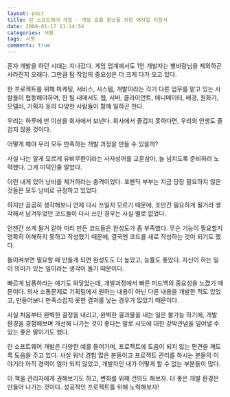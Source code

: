 ```yaml
---
layout: post
title: 린 소프트웨어 개발 - 개발 효율 향상을 위한 애자일 지침서
date: 2008-01-17 11:14:54
categories: 서평
tags: 서평
comments: true
---
```


혼자 개발을 하던 시대는 지나갔다. 게임 업계에서도 1인 개발자는 별바람님을 제외하곤 사라진지 오래다. 그만큼 팀 작업의 중요성은 더 크게 다가 오고 있다.

한 프로젝트를 위해 마케팅, 서비스, 시스템, 개발이라는 각기 다른 업무를 맡고 있는 사람들이 협동해야하며, 한 팀 내에서도 웹, 서버, 클라이언트, 애니메이터, 배경, 원화가, 모델러, 기획자 등의 다양한 사람들이 함께 일하곤 한다.

우리는 하루에 반 이상을 회사에서 보낸다. 회사에서 즐겁지 못하다면, 우리의 인생도 즐겁지 않을 것이다.

어떻게 해야 우리 모두 만족하는 개발 과정을 만들 수 있을까?


사실 나는 알게 모르게 유비무환이라는 사자성어를 교훈삼아, 늘 넘치도록 준비하려 노력했다. 그게 미덕인줄 알았다.

이런 내게 있어 낭비를 제거하라는 충격이었다. 포펜딕 부부는 지금 당장 필요하지 않은 것들은 모두 낭비로 규정하고 있었다.

하지만 곰곰히 생각해보니 언제 다시 쓰일지 모르기 때문에, 조만간 필요하게 될거라 생각해서 남겨두었던 코드들이 다시 쓰인 경우는 사실 별로 없었다.

언젠간 쓰게 될거 같아 미리 만든 코드들은 완성도가 좀 부족했다. 무슨 기능이 필요할지 명확히 이해하지 못하고 작성했기 때문에, 결국엔 코드를 새로 작성하는 것이 되기도 했다.

돌이켜보면 필요할 때 만들게 되면 완성도도 더 높았고, 능률도 좋았다. 자신이 하는 일이 의미가 있는 일이라는 생각이 들기 때문이다.


빠르게 납품하라는 얘기도 와닿았는데, 개발과정에서 빠른 피드백의 중요성을 느꼈기 때문이다. 의사 소통문제로 기획팀에서 원하는 내용이 아닌 다른 내용을 개발한 적도 있었고, 만들어보니 만족스럽지 못한 결과를 낳는 경우가 많았기 때문이다.


사실 처음부터 완벽한 결정을 내리고, 완벽한 결과물을 내는 일은 불가능 하기에, 개발 환경을 경험해보며 개선해 나가는 것이 좋다는 말로 시도에 대한 강박관념을 덜어낼 수 있는 좋은 말이기도 했다.


린 소프트웨어 개발은 다양한 예를 들어가며, 프로젝트에 도움이 되지 않는 편견을 깨도록 도움을 주고 있다. 사실 워낙 경험 많은 분들이고 프로젝트 관리를 하시는 분들의 이야기라 아직 경력이 얼마 되지 않았고, 개발자인 내가 어떻게 할 수 없는 부분들이 많다.

이 책을 관리자에게 권해보기도 하고, 변화를 위해 건의도 해보자. 더 좋은 개발 환경은 만들어 나가는 것이다. 성공적인 프로젝트를 위해 노력해보자!